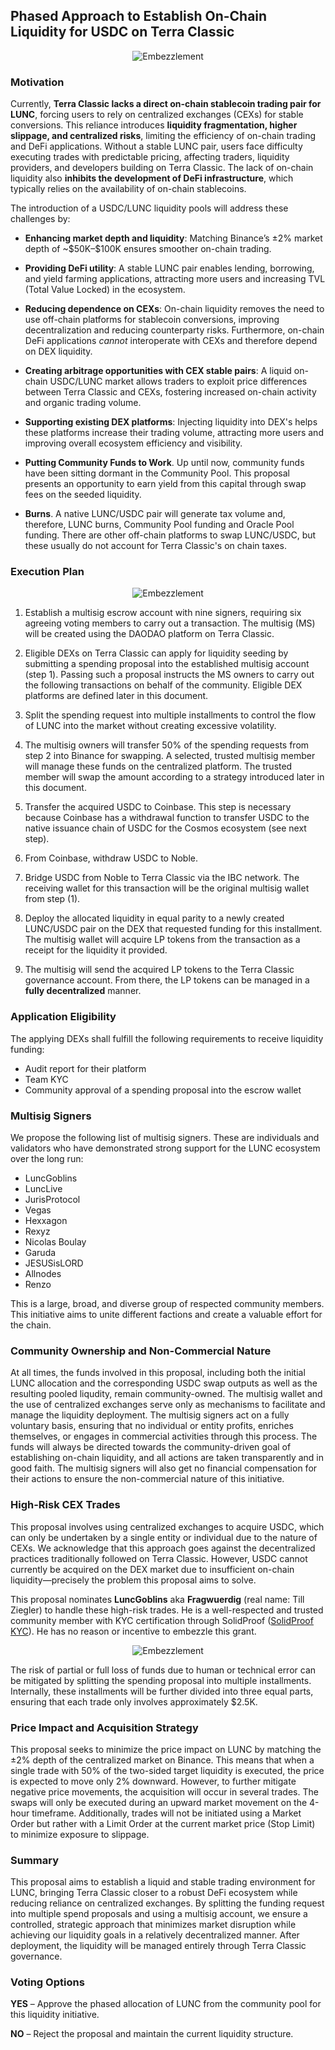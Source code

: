 
## Phased Approach to Establish On-Chain Liquidity for USDC on Terra Classic

<p align="center">
    <img src="metadata/banner.png" alt="Embezzlement">
</p>

### Motivation

Currently, **Terra Classic lacks a direct on-chain stablecoin trading pair for LUNC**, forcing users to rely on centralized exchanges (CEXs) for stable conversions. This reliance introduces **liquidity fragmentation, higher slippage, and centralized risks**, limiting the efficiency of on-chain trading and DeFi applications. Without a stable LUNC pair, users face difficulty executing trades with predictable pricing, affecting traders, liquidity providers, and developers building on Terra Classic. The lack of on-chain liquidity also **inhibits the development of DeFi infrastructure**, which typically relies on the availability of on-chain stablecoins.

The introduction of a USDC/LUNC liquidity pools will address these challenges by:

- **Enhancing market depth and liquidity**: Matching Binance’s ±2% market depth of \~\$50K–\$100K ensures smoother on-chain trading.

- **Providing DeFi utility**: A stable LUNC pair enables lending, borrowing, and yield farming applications, attracting more users and increasing TVL (Total Value Locked) in the ecosystem.

- **Reducing dependence on CEXs**: On-chain liquidity removes the need to use off-chain platforms for stablecoin conversions, improving decentralization and reducing counterparty risks. Furthermore, on-chain DeFi applications *cannot* interoperate with CEXs and therefore depend on DEX liquidity.

- **Creating arbitrage opportunities with CEX stable pairs**: A liquid on-chain USDC/LUNC market allows traders to exploit price differences between Terra Classic and CEXs, fostering increased on-chain activity and organic trading volume.

- **Supporting existing DEX platforms**: Injecting liquidity into DEX's helps these platforms increase their trading volume, attracting more users and improving overall ecosystem efficiency and visibility.

- **Putting Community Funds to Work**. Up until now, community funds have been sitting dormant in the Community Pool. This proposal presents an opportunity to earn yield from this capital through swap fees on the seeded liquidity.

- **Burns**. A native LUNC/USDC pair will generate tax volume and, therefore, LUNC burns, Community Pool funding and Oracle Pool funding. There are other off-chain platforms to swap LUNC/USDC, but these usually do not account for Terra Classic's on chain taxes.

### Execution Plan

<p align="center">
    <img src="metadata/exec.png" alt="Embezzlement">
</p>

1. Establish a multisig escrow account with nine signers, requiring six agreeing voting members to carry out a transaction. The multisig (MS) will be created using the DAODAO platform on Terra Classic.

2. Eligible DEXs on Terra Classic can apply for liquidity seeding by submitting a spending proposal into the established multisig account (step 1). Passing such a proposal instructs the MS owners to carry out the following transactions on behalf of the community. Eligible DEX platforms are defined later in this document.

3. Split the spending request into multiple installments to control the flow of LUNC into the market without creating excessive volatility.

4. The multisig owners will transfer 50% of the spending requests from step 2 into Binance for swapping. A selected, trusted multisig member will manage these funds on the centralized platform. The trusted member will swap the amount according to a strategy introduced later in this document.

5. Transfer the acquired USDC to Coinbase. This step is necessary because Coinbase has a withdrawal function to transfer USDC to the native issuance chain of USDC for the Cosmos ecosystem (see next step).

6. From Coinbase, withdraw USDC to Noble.

7. Bridge USDC from Noble to Terra Classic via the IBC network. The receiving wallet for this transaction will be the original multisig wallet from step (1).

8. Deploy the allocated liquidity in equal parity to a newly created LUNC/USDC pair on the DEX that requested funding for this installment. The multisig wallet will acquire LP tokens from the transaction as a receipt for the liquidity it provided.

9. The multisig will send the acquired LP tokens to the Terra Classic governance account. From there, the LP tokens can be managed in a **fully decentralized** manner.

### Application Eligibility

The applying DEXs shall fulfill the following requirements to receive liquidity funding:

- Audit report for their platform
- Team KYC
- Community approval of a spending proposal into the escrow wallet

### Multisig Signers

We propose the following list of multisig signers. These are individuals and validators who have demonstrated strong support for the LUNC ecosystem over the long run:

- LuncGoblins
- LuncLive
- JurisProtocol
- Vegas
- Hexxagon
- Rexyz
- Nicolas Boulay
- Garuda
- JESUSisLORD
- Allnodes
- Renzo

This is a large, broad, and diverse group of respected community members. This initiative aims to unite different factions and create a valuable effort for the chain.

### Community Ownership and Non-Commercial Nature

At all times, the funds involved in this proposal, including both the initial LUNC allocation and the corresponding USDC swap outputs as well as the resulting pooled liqudity, remain community-owned. The multisig wallet and the use of centralized exchanges serve only as mechanisms to facilitate and manage the liquidity deployment. The multisig signers act on a fully voluntary basis, ensuring that no individual or entity profits, enriches themselves, or engages in commercial activities through this process. The funds will always be directed towards the community-driven goal of establishing on-chain liquidity, and all actions are taken transparently and in good faith. The multisig signers will also get no financial compensation for their actions to ensure the non-commercial nature of this initiative.

### High-Risk CEX Trades

This proposal involves using centralized exchanges to acquire USDC, which can only be undertaken by a single entity or individual due to the nature of CEXs. We acknowledge that this approach goes against the decentralized practices traditionally followed on Terra Classic. However, USDC cannot currently be acquired on the DEX market due to insufficient on-chain liquidity—precisely the problem this proposal aims to solve.

This proposal nominates **LuncGoblins** aka **Fragwuerdig** (real name: Till Ziegler) to handle these high-risk trades. He is a well-respected and trusted community member with KYC certification through SolidProof ([SolidProof KYC](https://github.com/solidproof/projects/tree/main/2024/Fragwuerdig)). He has no reason or incentive to embezzle this grant.

<p align="center">
    <img src="metadata/embezzlement.jpg" alt="Embezzlement">
</p>

The risk of partial or full loss of funds due to human or technical error can be mitigated by splitting the spending proposal into multiple installments. Internally, these installments will be further divided into three equal parts, ensuring that each trade only involves approximately \$2.5K.

### Price Impact and Acquisition Strategy

This proposal seeks to minimize the price impact on LUNC by matching the ±2% depth of the centralized market on Binance. This means that when a single trade with 50% of the two-sided target liquidity is executed, the price is expected to move only 2% downward. However, to further mitigate negative price movements, the acquisition will occur in several trades. The swaps will only be executed during an upward market movement on the 4-hour timeframe. Additionally, trades will not be initiated using a Market Order but rather with a Limit Order at the current market price (Stop Limit) to minimize exposure to slippage.

### Summary

This proposal aims to establish a liquid and stable trading environment for LUNC, bringing Terra Classic closer to a robust DeFi ecosystem while reducing reliance on centralized exchanges. By splitting the funding request into multiple spend proposals and using a multisig account, we ensure a controlled, strategic approach that minimizes market disruption while achieving our liquidity goals in a relatively decentralized manner. After deployment, the liquidity will be managed entirely through Terra Classic governance.

### Voting Options

**YES** – Approve the phased allocation of LUNC from the community pool for this liquidity initiative.

**NO** – Reject the proposal and maintain the current liquidity structure.
